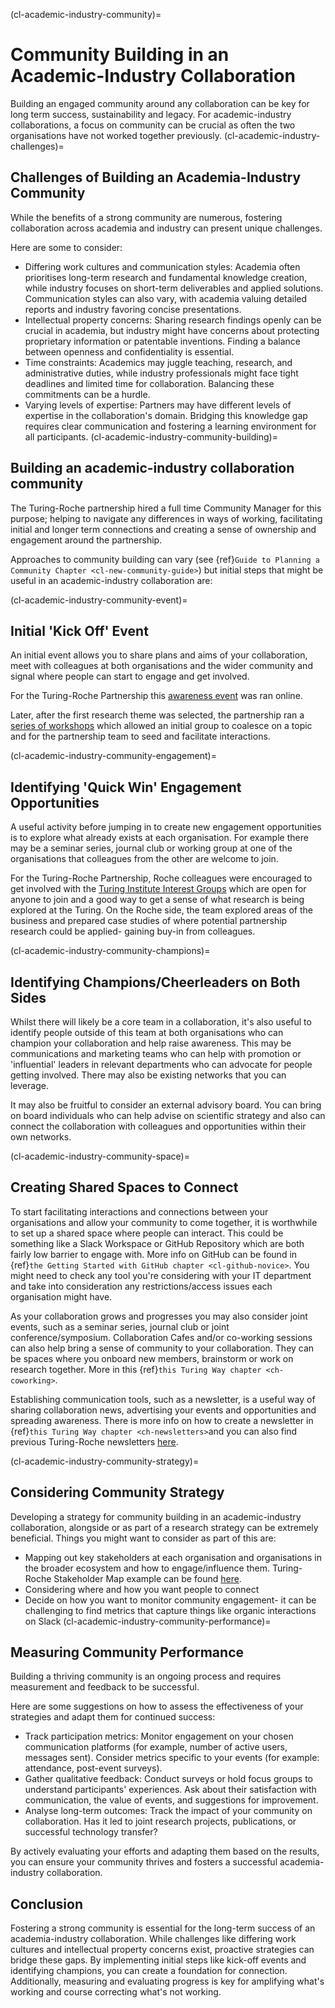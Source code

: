 (cl-academic-industry-community)=
# Community Building in an Academic-Industry Collaboration

Building an engaged community around any collaboration can be key for long term success, sustainability and legacy.
For academic-industry collaborations, a focus on community can be crucial as often the two organisations have not worked together previously.
(cl-academic-industry-challenges)=
## Challenges of Building an Academia-Industry Community
While the benefits of a strong community are numerous, fostering collaboration across academia and industry can present unique challenges.

Here are some to consider:
* Differing work cultures and communication styles: Academia often prioritises long-term research and fundamental knowledge creation, while industry focuses on short-term deliverables and applied solutions. Communication styles can also vary, with academia valuing detailed reports and industry favoring concise presentations.
* Intellectual property concerns: Sharing research findings openly can be crucial in academia, but industry might have concerns about protecting proprietary information or patentable inventions. Finding a balance between openness and confidentiality is essential.
* Time constraints: Academics may juggle teaching, research, and administrative duties, while industry professionals might face tight deadlines and limited time for collaboration. Balancing these commitments can be a hurdle.
* Varying levels of expertise: Partners may have different levels of expertise in the collaboration's domain. Bridging this knowledge gap requires clear communication and fostering a learning environment for all participants.
(cl-academic-industry-community-building)=
## Building an academic-industry collaboration community
The Turing-Roche partnership hired a full time Community Manager for this purpose; helping to navigate any differences in ways of working, facilitating initial and longer term connections and creating a sense of ownership and engagement around the partnership.

Approaches to community building can vary (see {ref}`Guide to Planning a Community Chapter <cl-new-community-guide>`) but initial steps that might be useful in an academic-industry collaboration are:

(cl-academic-industry-community-event)=
## Initial 'Kick Off' Event
An initial event allows you to share plans and aims of your collaboration, meet with colleagues at both organisations and the wider community and signal where people can start to engage and get involved.

For the Turing-Roche Partnership this [awareness event](https://www.youtube.com/watch?v=eq7f-YnVKtg) was ran online.

Later, after the first research theme was selected, the partnership ran a [series of workshops](https://www.turing.ac.uk/sites/default/files/2021-12/structured_missingness_report.pdf) which allowed an initial group to coalesce on a topic and for the partnership team to seed and facilitate interactions.

(cl-academic-industry-community-engagement)=
## Identifying 'Quick Win' Engagement Opportunities
A useful activity before jumping in to create new engagement opportunities is to explore what already exists at each organisation.
For example there may be a seminar series, journal club or working group at one of the organisations that colleagues from the other are welcome to join.

For the Turing-Roche Partnership, Roche colleagues were encouraged to get involved with the [Turing Institute Interest Groups](https://www.turing.ac.uk/research/interest-groups) which are open for anyone to join and a good way to get a sense of what research is being explored at the Turing.
On the Roche side, the team explored areas of the business and prepared case studies of where potential partnership research could be applied- gaining buy-in from colleagues.

(cl-academic-industry-community-champions)=

## Identifying Champions/Cheerleaders on Both Sides
Whilst there will likely be a core team in a collaboration, it's also useful to identify people outside of this team at both organisations who can champion your collaboration and help raise awareness.
This may be communications and marketing teams who can help with promotion or 'influential' leaders in relevant departments who can advocate for people getting involved.
There may also be existing networks that you can leverage.

It may also be fruitful to consider an external advisory board.
You can bring on board individuals who can help advise on scientific strategy and also can connect the collaboration with colleagues and opportunities within their own networks.

(cl-academic-industry-community-space)=
## Creating Shared Spaces to Connect
To start facilitating interactions and connections between your organisations and allow your community to come together, it is worthwhile to set up a shared space where people can interact.
This could be something like a Slack Workspace or GitHub Repository which are both fairly low barrier to engage with.
More info on GitHub can be found in {ref}`the Getting Started with GitHub chapter <cl-github-novice>`.
You might need to check any tool you're considering with your IT department and take into consideration any restrictions/access issues each organisation might have.

As your collaboration grows and progresses you may also consider joint events, such as a seminar series, journal club or joint conference/symposium.
Collaboration Cafes and/or co-working sessions can also help bring a sense of community to your collaboration.
They can be spaces where you onboard new members, brainstorm or work on research together.
More in this {ref}`this Turing Way chapter <ch-coworking>`.

Establishing communication tools, such as a newsletter, is a useful way of sharing collaboration news, advertising your events and opportunities and spreading awareness.
There is more info on how to create a newsletter in {ref}`this Turing Way chapter <ch-newsletters>`and you can also find previous Turing-Roche newsletters [here](https://github.com/alan-turing-institute/turing-roche-partnership/tree/main/communications/newsletters).

(cl-academic-industry-community-strategy)=
## Considering Community Strategy
Developing a strategy for community building in an academic-industry collaboration, alongside or as part of a research strategy can be extremely beneficial.
Things you might want to consider as part of this are:
* Mapping out key stakeholders at each organisation and organisations in the broader ecosystem and how to engage/influence them. Turing-Roche Stakeholder Map example can be found [here](https://github.com/alan-turing-institute/turing-roche-partnership/blob/main/communications/Turing-Roche%20Stakeholder%20Mapping.pdf).
* Considering where and how you want people to connect
* Decide on how you want to monitor community engagement- it can be challenging to find metrics that capture things like organic interactions on Slack
(cl-academic-industry-community-performance)=
## Measuring Community Performance
Building a thriving community is an ongoing process and requires measurement and feedback to be successful.

Here are some suggestions on how to assess the effectiveness of your strategies and adapt them for continued success:
* Track participation metrics: Monitor engagement on your chosen communication platforms (for example, number of active users, messages sent). Consider metrics specific to your events (for example: attendance, post-event surveys).
* Gather qualitative feedback: Conduct surveys or hold focus groups to understand participants' experiences. Ask about their satisfaction with communication, the value of events, and suggestions for improvement.
* Analyse long-term outcomes: Track the impact of your community on collaboration. Has it led to joint research projects, publications, or successful technology transfer?

By actively evaluating your efforts and adapting them based on the results, you can ensure your community thrives and fosters a successful academia-industry collaboration.

## Conclusion
Fostering a strong community is essential for the long-term success of an academia-industry collaboration.  While challenges like differing work cultures and intellectual property concerns exist, proactive strategies can bridge these gaps. By implementing initial steps like kick-off events and identifying champions, you can create a foundation for connection. Additionally, measuring and evaluating progress is key for amplifying what's working and course correcting what's not working.
